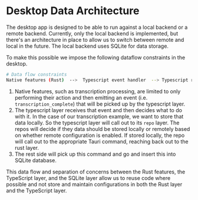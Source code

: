# Desktop Data Architecture

The desktop app is designed to be able to run against a local backend or a remote backend. Currently, only the local backend is implemented, but there's an architecture in place to allow us to switch between remote and local in the future. The local backend uses SQLite for data storage.

To make this possible we impose the following dataflow constraints in the desktop.

```bash
# Data flow constraints
Native features (Rust)  -->  Typescript event handler  --> Typescript repos  -->  SQLite (Rust) or remote backend
```

1. Native features, such as transcription processing, are limited to only performing their action and then emitting an event (i.e. `transcription_complete`) that will be picked up by the typescript layer.
1. The typescript layer receives that event and then decides what to do with it. In the case of our transcription example, we want to store that data locally. So the typescript layer will call out to its `repo` layer. The repos will decide if they data should be stored locally or remotely based on whether remote configuration is enabled. If stored locally, the repo will call out to the appropriate Tauri command, reaching back out to the rust layer.
1. The rest side will pick up this command and go and insert this into SQLite database. 

This data flow and separation of concerns between the Rust features, the TypeScript layer, and the SQLite layer allow us to reuse code where possible and not store and maintain configurations in both the Rust layer and the TypeScript layer. 
